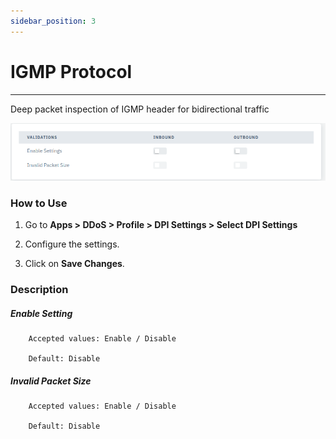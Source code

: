 ```yaml
---
sidebar_position: 3
---
```


# IGMP Protocol

---

Deep packet inspection of IGMP header for bidirectional traffic

![dpi_settings](/img/ddos/v7/docs/igmp.png)

### How to Use

1. Go to **Apps > DDoS > Profile > DPI Settings > Select DPI Settings**

2. Configure the settings.

3. Click on **Save Changes**.

### Description

##### **Enable Setting**

```
    Accepted values: Enable / Disable

    Default: Disable
```


##### **Invalid Packet Size**

```
    Accepted values: Enable / Disable

    Default: Disable
```

